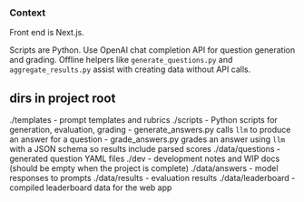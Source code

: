### Context

Front end is Next.js.

Scripts are Python. Use OpenAI chat completion API for question generation and grading. Offline helpers like `generate_questions.py` and `aggregate_results.py` assist with creating data without API calls.

## dirs in project root

./templates - prompt templates and rubrics
./scripts - Python scripts for generation, evaluation, grading
    - generate_answers.py calls `llm` to produce an answer for a question
    - grade_answers.py grades an answer using `llm` with a JSON schema so results include parsed scores
./data/questions - generated question YAML files
./dev - development notes and WIP docs (should be empty when the project is complete)
./data/answers - model responses to prompts
./data/results - evaluation results
./data/leaderboard - compiled leaderboard data for the web app

